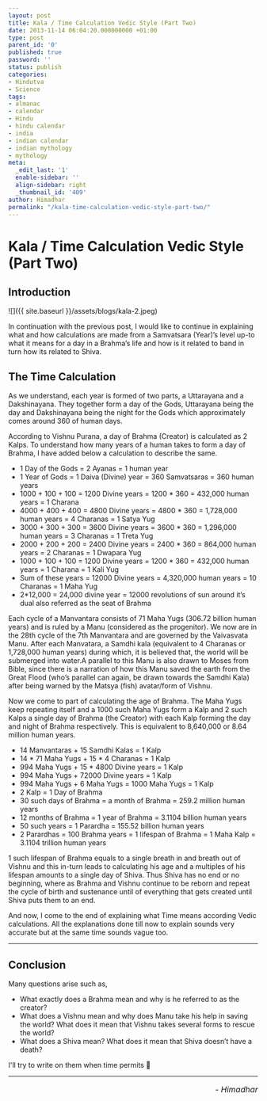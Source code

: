```yaml
---
layout: post
title: Kala / Time Calculation Vedic Style (Part Two)
date: 2013-11-14 06:04:20.000000000 +01:00
type: post
parent_id: '0'
published: true
password: ''
status: publish
categories:
- Hindutva
- Science
tags:
- almanac
- calendar
- Hindu
- hindu calendar
- india
- indian calendar
- indian mythology
- mythology
meta:
  _edit_last: '1'
  enable-sidebar: ''
  align-sidebar: right
  _thumbnail_id: '409'
author: Himadhar
permalink: "/kala-time-calculation-vedic-style-part-two/"
---
```


# Kala / Time Calculation Vedic Style (Part Two)

## Introduction

![]({{ site.baseurl }}/assets/blogs/kala-2.jpeg)

In continuation with the previous post, I would like to continue in explaining what and how calculations are made from a Samvatsara (Year)’s level up-to what it means for a day in a Brahma’s life and how is it related to band in turn how its related to Shiva.

## The Time Calculation

As we understand, each year is formed of two parts, a Uttarayana and a Dakshinayana. They together form a day of the Gods, Uttarayana being the day and Dakshinayana being the night for the Gods which approximately comes around 360 of human days.

According to Vishnu Purana, a day of Brahma (Creator) is calculated as 2 Kalps. To understand how many years of a human takes to form a day of Brahma, I have added below a calculation to describe the same.

- 1 Day of the Gods = 2 Ayanas = 1 human year
- 1 Year of Gods = 1 Daiva (Divine) year = 360 Samvatsaras = 360 human years
- 1000 + 100 + 100 = 1200 Divine years = 1200 * 360 = 432,000 human years = 1 Charana
- 4000 + 400 + 400 = 4800 Divine years = 4800 * 360 = 1,728,000 human years = 4 Charanas = 1 Satya Yug
- 3000 + 300 + 300 = 3600 Divine years = 3600 * 360 = 1,296,000 human years = 3 Charanas = 1 Treta Yug
- 2000 + 200 + 200 = 2400 Divine years = 2400 * 360 = 864,000 human years = 2 Charanas = 1 Dwapara Yug
- 1000 + 100 + 100 = 1200 Divine years = 1200 * 360 = 432,000 human years = 1 Charana = 1 Kali Yug
- Sum of these years = 12000 Divine years = 4,320,000 human years = 10 Charanas = 1 Maha Yug
- 2*12,000 = 24,000 divine year = 12000 revolutions of sun around it’s dual also referred as the seat of Brahma

Each cycle of a Manvantara consists of 71 Maha Yugs (306.72 billion human years) and is ruled by a Manu (considered as the progenitor). We now are in the 28th cycle of the 7th Manvantara and are governed by the Vaivasvata Manu. After each Manvatara,  a Samdhi kala (equivalent to 4 Charanas or 1,728,000 human years) during which, it is believed that, the world will be submerged into water.A parallel to this Manu is also drawn to Moses from Bible, since there is a narration of how this Manu saved the earth from the Great Flood (who’s parallel can again, be drawn towards the Samdhi Kala)  after being warned by the Matsya (fish) avatar/form of Vishnu.

Now we come to part of calculating the age of Brahma. The Maha Yugs  keep repeating itself and a 1000 such Maha Yugs form a Kalp and 2 such Kalps a single day of Brahma (the Creator)  with each Kalp forming the day and night of Brahma respectively. This is equivalent to 8,640,000 or 8.64 million human years.

- 14 Manvantaras + 15 Samdhi Kalas = 1 Kalp
- 14 * 71 Maha Yugs + 15 * 4 Charanas = 1 Kalp
- 994 Maha Yugs + 15 * 4800 Divine years = 1 Kalp
- 994 Maha Yugs + 72000 Divine years = 1 Kalp
- 994 Maha Yugs + 6 Maha Yugs = 1000 Maha Yugs = 1 Kalp
- 2 Kalp = 1 Day of Brahma
- 30 such days of Brahma = a month of Brahma = 259.2 million human years
- 12 months of Brahma = 1 year of Brahma = 3.1104 billion human years
- 50 such years = 1 Parardha  = 155.52 billion human years
- 2 Parardhas = 100 Brahma years = 1 lifespan of Brahma =  1 Maha Kalp = 3.1104 trillion human years

1 such lifespan of Brahma equals to a single breath in and breath out of Vishnu and this in-turn leads to calculating his age and a multiples of his lifespan amounts to a single day of Shiva. Thus Shiva has no end or no beginning, where as Brahma and Vishnu continue to be reborn and repeat the cycle of birth and sustenance until of everything that gets created until Shiva puts them to an end.

And now, I come to the end of explaining what Time means according Vedic calculations. All the explanations done till now to explain sounds very accurate but at the same time sounds vague too. 

---

## Conclusion

Many questions arise such as,

- What exactly does a Brahma mean and why is he referred to as the creator?
- What does a Vishnu mean and why does Manu take his help in saving the world? What does it mean that Vishnu takes several forms to rescue the world?
- What does a Shiva mean? What does it mean that Shiva doesn’t have a death? 

I'll try to write on them when time permits 🙂

---

<h6 style="text-align: right;font-size: 1rem;margin-top: 16px;">
- Himadhar
</h6>
